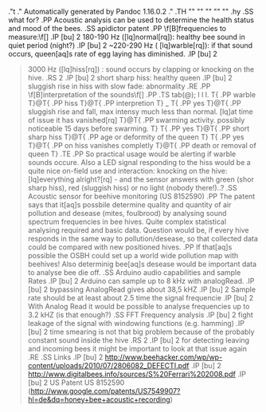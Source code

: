 .\"t
.\" Automatically generated by Pandoc 1.16.0.2
.\"
.TH "" "" "" "" ""
.hy
.SS what for?
.PP
Acoustic analysis can be used to determine the health status and mood of
the bees.
.SS apidictor patent
.PP
\f[B]frequencies to measure:\f[]
.IP \[bu] 2
180\-190 Hz (\[lq]normal\[rq]): healthy bee sound in quiet period
(night?)
.IP \[bu] 2
~220\-290 Hz ( \[lq]warble\[rq]): if that sound occurs, queen\[aq]s rate
of egg laying has diminished.
.IP \[bu] 2
>3000 Hz (\[lq]hiss\[rq]) : sound occurs by clapping or knocking on the
hive.
.RS 2
.IP \[bu] 2
short sharp hiss: healthy queen
.IP \[bu] 2
sluggish rise in hiss with slow fade: abnormality
.RE
.PP
\f[B]interpretation of the sounds\f[]
.PP
.TS
tab(@);
l l l.
T{
.PP
warble
T}@T{
.PP
hiss
T}@T{
.PP
interpretion
T}
_
T{
.PP
yes
T}@T{
.PP
sluggish rise and fall, max intensy much less than normal.
\[lq]at time of issue it has vanished\[rq]
T}@T{
.PP
swarming activity.
possibly noticeable 15 days before swarming.
T}
T{
.PP
yes
T}@T{
.PP
short sharp hiss
T}@T{
.PP
age or deformity of the queen
T}
T{
.PP
yes
T}@T{
.PP
on hiss vanishes completly
T}@T{
.PP
death or removal of queen
T}
.TE
.PP
So practical usage would be alerting if warble sounds occure.
Also a LED signal responding to the hiss would be a quite nice on\-field
use and interaction: knocking on the hive: \[lq]everything alright?\[rq]
\- and the sensor answers with green (shor sharp hiss), red (sluggish
hiss) or no light (nobody there!)..?
.SS Acoustic sensor for beehive monitoring (US 8152590)
.PP
The patent says that it\[aq]s possbile determine quality and quantity of
air pollution and desease (mites, foulbrood) by analysing sound spectrum
frequencies in bee hives.
Quite complex statistical analysing required and basic data.
Question would be, if every hive responds in the same way to
pollution/desease, so that collected data could be compared with new
positioned hives.
.PP
If that\[aq]s possible the OSBH could set up a world wide pollution map
with beehives! Also determinig bee\[aq]s desease would be important data
to analyse bee die off.
.SS Arduino audio capabilities and sample Rates
.IP \[bu] 2
Arduino can sample up to 8 kHz with analogRead.
.IP \[bu] 2
bypassing AnalogRead gives about 38,5 kHZ
.IP \[bu] 2
Sample rate should be at least about 2.5 time the signal frequencie
.IP \[bu] 2
With Analog Read it would be possible to analyse frequencies up to 3.2
kHZ (is that enough?)
.SS FFT Frequency analysis
.IP \[bu] 2
fight leakage of the signal with windowing functions (e.g.
hamming)
.IP \[bu] 2
time smearing is not that big problem because of the probably constant
sound inside the hive
.RS 2
.IP \[bu] 2
for detecting leaving and incoming bees it might be important to look at
that issue again
.RE
.SS Links
.IP \[bu] 2
<http://www.beehacker.com/wp/wp-content/uploads/2010/07/2806082_DEFECTI.pdf>
.IP \[bu] 2
<http://www.digitalbees.info/sources/S%20Ferrari%202008.pdf>
.IP \[bu] 2
US Patent US
8152590 (http://www.google.com/patents/US7549907?hl=de&dq=honey+bee+acoustic+recording)
